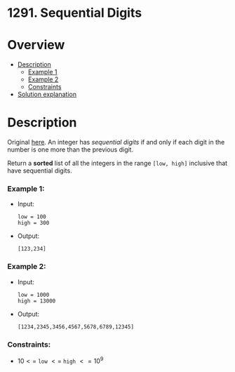 # 1291. Sequential Digits

# Overview
- [Description](#description)
  - [Example 1](#example-1)
  - [Example 2](#example-2)
  - [Constraints](#constraints)
- [Solution explanation](#solution-explanation)

# Description
Original [here](https://leetcode.com/problems/sequential-digits/description/).
An integer has *sequential digits* if and only if each digit in the number is one more than the previous digit.

Return a **sorted** list of all the integers in the range `[low, high]` inclusive that have sequential digits.


### Example 1:
- Input:
  ```
  low = 100
  high = 300
  ```
  
- Output:
  ```
  [123,234]
  ```

### Example 2:
- Input:
  ```
  low = 1000
  high = 13000
  ```
  
- Output:
  ```
  [1234,2345,3456,4567,5678,6789,12345]
  ```


### Constraints:
  - $10 <=$ `low` $<=$ `high` $<= 10^9$
